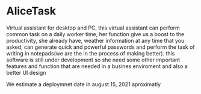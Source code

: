 # AliceTask
Virtual assistant for desktop and PC, this virtual assistant can perform common task on a daily worker time, her
function give us a boost to the productivity, she already have, weather information at any time that you asked, can generate quick and powerful passwords
and perform the task of writing in notepads(we are the in the process of making better).
this software is still under development so she need some other important features and function that are needed in a busines enviroment and also a better UI design 

We estimate a deploymnet date in august 15, 2021 aproximatly 

